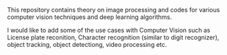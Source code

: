 This repository contains theory on image processing and codes for various computer vision techniques and deep learning
algorithms.

I would like to add some of the use cases with Computer Vision such as License plate reconition, Character recognition
(similar to digit recognizer), object tracking, object detectiong, video processing etc.
